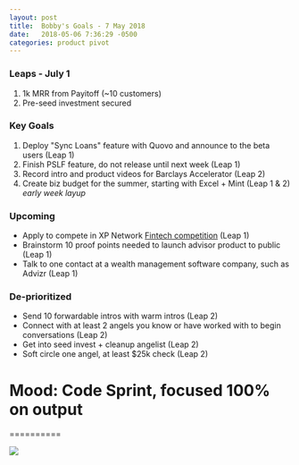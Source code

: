 ```yaml
---
layout: post
title:  Bobby's Goals - 7 May 2018
date:   2018-05-06 7:36:29 -0500
categories: product pivot
---
```


### Leaps - July 1

1. 1k MRR from Payitoff (~10 customers)
1. Pre-seed investment secured

### Key Goals

1. Deploy "Sync Loans" feature with Quovo and announce to the beta users (Leap 1)
1. Finish PSLF feature, do not release until next week (Leap 1)
1. Record intro and product videos for Barclays Accelerator (Leap 2)
1. Create biz budget for the summer, starting with Excel + Mint (Leap 1 & 2) _early week layup_

### Upcoming
- Apply to compete in XP Network [Fintech competition](https://xyplanningnetwork.wufoo.com/forms/z1mzjixo0o41nw9/?__hstc=77180682.63146827910733f9280424e610510b1c.1524862035207.1524862035207.1524868003003.2&__hssc=77180682.1.1524924645125&__hsfp=860362448&hsCtaTracking=fee83abc-1fd7-460d-85c8-0806bc2bedac%7Cc344de01-8dbf-4677-af7c-8b1257e182a0) (Leap 1)
- Brainstorm 10 proof points needed to launch advisor product to public (Leap 1)
- Talk to one contact at a wealth management software company, such as Advizr (Leap 1)

### De-prioritized
- Send 10 forwardable intros with warm intros (Leap 2)
- Connect with at least 2 angels you know or have worked with to begin conversations (Leap 2)
- Get into seed invest + cleanup angelist (Leap 2)
- Soft circle one angel, at least $25k check (Leap 2)

# Mood: Code Sprint, focused 100% on output
==========

![](https://media0.giphy.com/media/ClfqZr5WhqVi0/giphy.gif)
